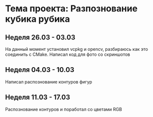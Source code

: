 # Тема проекта: Разпознование кубика рубика

## Неделя 26.03 - 03.03
На данный момент установил vcpkg и opencv, разбираюсь как это соединить с CMake. Написал код для фото со скриншотов

## Неделя 04.03 - 10.03
Написал распознование контуров фигур

## Неделя 11.03 - 17.03
Распознование контуров и поработал со цветами RGB
